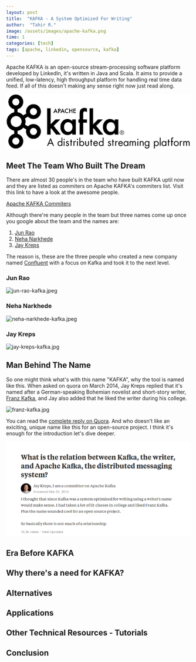 ```yaml
---
layout: post
title:  "KAFKA - A System Optimized For Writing"
author:  "Tahir R."
image: /assets/images/apache-kafka.png
time: 1
categories: [tech]
tags: [apache, linkedin, opensource, kafka]
---
```


Apache KAFKA is an open-source stream-processing software platform developed by LinkedIn, it's written in Java and Scala. It aims to provide a unified, low-latency, high throughput platform for handling real time data feed. If all of this doesn't making any sense right now just read along.

![apache kafka](/assets/images/apache-kafka.png)

## Meet The Team Who Built The Dream

There are almost 30 people's in the team who have built KAFKA uptil now and they are listed as commiters on Apache KAFKA's commiters list. Visit this link to have a  look at the awesome people.

[Apache KAFKA Commiters](https://kafka.apache.org/committers)

Although there're many people in the team but three names come up once you google about the team and the names are:

 1. [Jun Rao](http://www.linkedin.com/in/junrao)
 2. [Neha Narkhede](http://www.linkedin.com/in/nehanarkhede)
 3. [Jay Kreps](http://www.linkedin.com/in/jaykreps)

The reason is, these are the three people who created a new company named [Confluent](https://www.confluent.io/) with a focus on Kafka and took it to the next level.

<div class="container">
	<div class="col-4 text-center mr-5">
		<h3 class="mr-5">Jun Rao</h3>
		<img src="{{ '/assets/images/jun-rao-kafka.jpeg' }}" title="Jun Rao" alt="jun-rao-kafka.jpeg" />
	</div>
	<div class="col-4 text-center mr-5">
		<h3 class="mr-5">Neha Narkhede</h3>
		<img src="{{ '/assets/images/neha-narkhede-kafka.jpeg' }}" title="Neha Narkhede" alt="neha-narkhede-kafka.jpeg" />
	</div>
	<div class="col-4 text-center mr-5">
		<h3 class="mr-5">Jay Kreps</h3>
		<img src="{{ '/assets/images/jay-kreps-kafka.jpg' }}" title="Jay Kreps " alt="jay-kreps-kafka.jpg" />
	</div>
</div>

## Man Behind The Name

So one might think what's with this name "KAFKA", why the tool is named like this. When asked on quora on March 2014, Jay Kreps replied that it's named after a German-speaking Bohemian novelist and short-story writer, [Franz Kafka](https://en.wikipedia.org/wiki/Franz_Kafka), and Jay also added that he liked the writer during his college.

<div class="text-center">
	<p>
		<img src="{{ '/assets/images/franz-kafka.jpg' }}" title="Franz Kafka - Novelist" alt="franz-kafka.jpg" />
	</p>
</div>

You can read the [complete reply on Quora](https://qr.ae/TWvX3b). And who doesn't like an exiciting, unique name like this for an open-source project. I think it's enough for the introduction let's dive deeper.

![jay kreps reply on quora march 2014](/assets/images/jay-kreps-reply-on-quora-march-2014.png "Jay Kreps Reply On Quora")

## Era Before KAFKA

## Why there's a need for KAFKA?

## Alternatives

## Applications

## Other Technical Resources - Tutorials

## Conclusion
